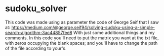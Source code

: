 # sudoku_solver

This code was made using as parameter the code of George Seif that I saw at: https://medium.com/@george.seif94/solving-sudoku-using-a-simple-search-algorithm-3ac44857fee8
With just some additional things and my comments. 
In this code you'll need to put the matrix you want at the txt file, with zeros occupying the blank spaces; 
and you'll have to change the path of the file according to your's.

